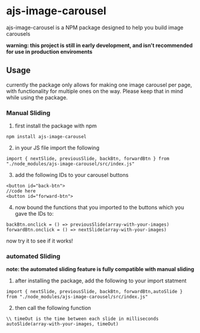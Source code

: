 # ajs-image-carousel

ajs-image-carousel is a NPM package designed to help you build image carousels

**warning: this project is still in early development, and isn't recommended for use in production enviroments**

## Usage

currently the package only allows for making one image carousel per page, with functionality for multiple ones on the way. Please keep that in mind while using the package.

### Manual Sliding

1. first install the package with npm

```
npm install ajs-image-carousel
```

2. in your JS file import the following

`
import { nextSlide, previousSlide, backBtn, forwardBtn } from "./node_modules/ajs-image-carousel/src/index.js"
`

3. add the following IDs to your carousel buttons

```
<button id="back-btn">
//code here
<button id="forward-btn">
```

4. now bound the functions that you imported to the buttons which you gave the IDs to:

```
backBtn.onclick = () => previousSlide(array-with-your-images)
forwardBtn.onclick = () => nextSlide(array-with-your-images)
```

now try it to see if it works!

### automated Sliding

**note: the automated sliding feature is fully compatible with manual sliding**

1. after installing the package, add the following to your import statment
```
import { nextSlide, previousSlide, backBtn, forwardBtn,autoSlide } from "./node_modules/ajs-image-carousel/src/index.js"
```

2. then call the following function
```
\\ timeOut is the time between each slide in milliseconds
autoSlide(array-with-your-images, timeOut)
```